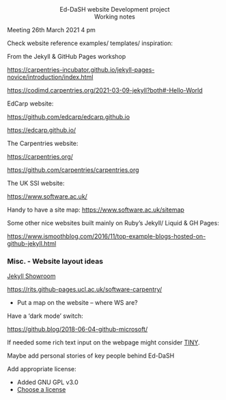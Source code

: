 <div align="center"> Ed-DaSH website Development project </div>

<div align="center"> Working notes </div>


Meeting 26th March 2021 4 pm

Check website reference examples/ templates/ inspiration:

From the Jekyll & GitHub Pages workshop

https://carpentries-incubator.github.io/jekyll-pages-novice/introduction/index.html 

https://codimd.carpentries.org/2021-03-09-jekyll?both#-Hello-World 


EdCarp website:

https://github.com/edcarp/edcarp.github.io 

https://edcarp.github.io/ 



The Carpentries website:

https://carpentries.org/ 

https://github.com/carpentries/carpentries.org 



The UK SSI website:

https://www.software.ac.uk/ 

Handy to have a site map:
https://www.software.ac.uk/sitemap 


Some other nice websites built mainly on Ruby’s Jekyll/ Liquid & GH Pages:

https://www.ismoothblog.com/2016/11/top-example-blogs-hosted-on-github-jekyll.html 


### Misc. - Website layout ideas

[Jekyll Showroom](https://jekyllrb.com/showcase/)


https://rits.github-pages.ucl.ac.uk/software-carpentry/ 

-	Put a map on the website – where WS are?

Have a ‘dark mode’ switch:
 
https://github.blog/2018-06-04-github-microsoft/ 


If needed some rich text input on the webpage might consider [TINY](https://www.tiny.cloud/?utm_campaign=editor_referral&utm_medium=poweredby&utm_source=tinymce&utm_content=v5).


Maybe add personal stories of key people behind Ed-DaSH

Add appropriate license:
 * Added GNU GPL v3.0
 * [Choose a license](https://choosealicense.com/)

